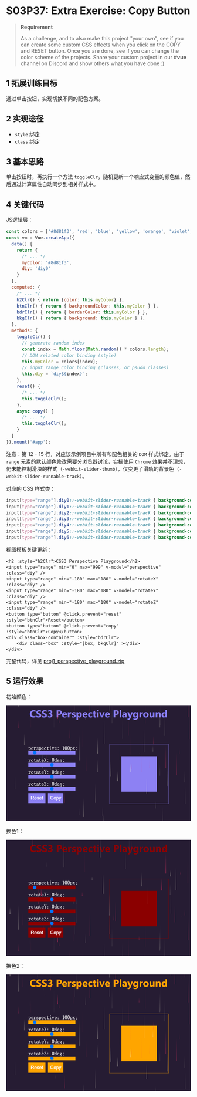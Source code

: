 # S03P37: Extra Exercise: Copy Button

> **Requirement**
>
> As a challenge, and to also make this project "your own", see if you can create some custom CSS effects when you click on the COPY and RESET button. Once you are done, see if you can change the color scheme of the projects. Share your custom project in our **#vue** channel on Discord and show others what you have done :)

## 1 拓展训练目标

通过单击按钮，实现切换不同的配色方案。



## 2 实现途径

- `style` 绑定
- `class` 绑定



## 3 基本思路

单击按钮时，再执行一个方法 `toggleClr`，随机更新一个响应式变量的颜色值，然后通过计算属性自动同步到相关样式中。



## 4 关键代码

JS逻辑层：

```js
const colors = ['#8d81f3', 'red', 'blue', 'yellow', 'orange', 'violet', 'darkred'];
const vm = Vue.createApp({
  data() {
    return {
      /* ... */
      myColor: '#8d81f3',
      diy: 'diy0'
    }
  },
  computed: {
    /* ... */
    h2Clr() { return {color: this.myColor} },
    btnClr() { return { backgroundColor: this.myColor } },
    bdrClr() { return { borderColor: this.myColor } },
    bkgClr() { return { background: this.myColor } },
  },
  methods: {
    toggleClr() {
      // generate random index
      const index = Math.floor(Math.random() * colors.length);
      // DOM related color binding (style)
      this.myColor = colors[index];
      // input range color binding (classes, or psudo classes)
      this.diy = `diy${index}`;
    },
    reset() {
      /* ... */
      this.toggleClr();
    },
    async copy() {
      /* ... */
      this.toggleClr();
    }
  }
}).mount('#app');
```

注意：第 12 - 15 行，对应该示例项目中所有和配色相关的 `DOM` 样式绑定。由于 `range` 元素的默认颜色修改需要分浏览器讨论，实操使用 `Chrome` 效果并不理想，仍未能控制滑块的样式（`-webkit-slider-thumb`），仅变更了滑轨的背景色（`-webkit-slider-runnable-track`）。

对应的 CSS 样式类：

```css
input[type="range"].diy0::-webkit-slider-runnable-track { background-color: #8d81f3;}
input[type="range"].diy1::-webkit-slider-runnable-track { background-color: red; }
input[type="range"].diy2::-webkit-slider-runnable-track { background-color: blue; }
input[type="range"].diy3::-webkit-slider-runnable-track { background-color: yellow; }
input[type="range"].diy4::-webkit-slider-runnable-track { background-color: orange; }
input[type="range"].diy5::-webkit-slider-runnable-track { background-color: violet; }
input[type="range"].diy6::-webkit-slider-runnable-track { background-color: darkred; }
```

视图模板关键更新：

```vue
<h2 :style="h2Clr">CSS3 Perspective Playground</h2>
<input type="range" min="0" max="999" v-model="perspective" :class="diy" />
<input type="range" min="-180" max="180" v-model="rotateX" :class="diy" />
<input type="range" min="-180" max="180" v-model="rotateY" :class="diy" />
<input type="range" min="-180" max="180" v-model="rotateZ" :class="diy" />
<button type="button" @click.prevent="reset" :style="btnClr">Reset</button>
<button type="button" @click.prevent="copy" :style="btnClr">Copy</button>
<div class="box-container" :style="bdrClr">
    <div class="box" :style="[box, bkgClr]" ></div>
</div>
```

完整代码，详见 [proj1_perspective_playground.zip](../assets/proj1_perspective_playground.zip)



## 5 运行效果

初始颜色：

![initial color scheme](../assets/37-1.png)

换色1：

![color scheme toggle1](../assets/37-2.png)

换色2：

![color scheme toggle2](../assets/37-3.png)